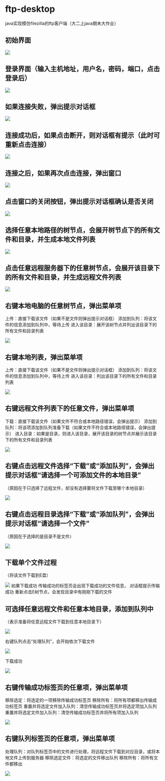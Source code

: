 # ftp-desktop
java实现模仿filezilla的ftp客户端（大二上java期末大作业）
## 初始界面
![](https://github.com/fionacat/ftp-desktop/blob/master/bin/%E5%88%9D%E5%A7%8B%E7%95%8C%E9%9D%A2.png)
## 登录界面（输入主机地址，用户名，密码，端口，点击登录后）
![](https://github.com/fionacat/ftp-desktop/blob/master/bin/%E7%99%BB%E9%99%86%E7%95%8C%E9%9D%A2.png)

## 如果连接失败，弹出提示对话框
![](https://github.com/fionacat/ftp-desktop/blob/master/bin/3.png)
## 连接成功后，如果点击断开，则对话框有提示（此时可重新点击连接）
 
![](https://github.com/fionacat/ftp-desktop/blob/master/bin/4.png)






## 连接之后，如果再次点击连接，弹出窗口
 
![](https://github.com/fionacat/ftp-desktop/blob/master/bin/5.png)
## 点击窗口的关闭按钮，弹出提示对话框确认是否关闭
 
![](https://github.com/fionacat/ftp-desktop/blob/master/bin/6.png)







## 选择任意本地路径的树节点，会展开树节点下的所有文件和目录，并生成本地文件列表
 
![](https://github.com/fionacat/ftp-desktop/blob/master/bin/7.png)



## 点击任意远程服务器下的任意树节点，会展开该目录下的所有文件和目录，并生成远程文件列表
 
![](https://github.com/fionacat/ftp-desktop/blob/master/bin/8.png)
## 右键本地电脑的任意树节点，弹出菜单项
上传：直接下载该文件（如果不是文件则弹出提示对话框）
添加到队列：将该文件的信息添加到队列中，等待上传
进入该目录：展开该树节点并列出该目录下的所有文件和目录列表
 
![](https://github.com/fionacat/ftp-desktop/blob/master/bin/9.png)




## 右键本地列表，弹出菜单项
上传：直接下载该文件（如果不是文件则弹出提示对话框）
添加到队列：将该文件的信息添加到队列中，等待上传
进入该目录：列出该目录下的所有文件和目录列表

![](https://github.com/fionacat/ftp-desktop/blob/master/bin/10.png) 
## 右键远程文件列表下的任意文件，弹出菜单项
下载：直接下载该文件（如果文件不符合或本地路径错误，会弹出提示）
添加到队列：将该项添加到队列准备下载（如果文件不符合或本地路径错误，会弹出提示）
进入目录：如果是目录，则进入该目录，展开该目录的树节点并展示该目录下的所有文件和目录列表

![](https://github.com/fionacat/ftp-desktop/blob/master/bin/11.png) 
## 右键点击远程文件选择“下载”或“添加队列”，会弹出提示对话框“请选择一个可添加文件的本地目录”
（原因在于只选择了远程文件，却没有选择要将文件下载至哪个本地目录）

![](https://github.com/fionacat/ftp-desktop/blob/master/bin/12.png) 
## 右键点击远程目录选择“下载”或“添加队列”，会弹出提示对话框“请选择一个文件”
（原因在于选择的是目录不是文件）

![](https://github.com/fionacat/ftp-desktop/blob/master/bin/13.png) 
## 下载单个文件过程
（将该文件下载到E盘）

![](https://github.com/fionacat/ftp-desktop/blob/master/bin/14.png) 
如果下载成功
传输成功的标签页会出现下载成功的文件信息，
对话框提示传输成功
重新点击E树节点，会发现目录中有刚刚下载的文件
 


## 可选择任意远程文件和任意本地目录，添加到队列中
（表示准备将任意远程文件下载到任意本地目录下）
 
![](https://github.com/fionacat/ftp-desktop/blob/master/bin/15.png)




右键队列点击“处理队列”，会开始依次下载文件
 
![](https://github.com/fionacat/ftp-desktop/blob/master/bin/16.png)

下载成功
 

![](https://github.com/fionacat/ftp-desktop/blob/master/bin/17.png)




## 右键传输成功标签页的任意项，弹出菜单项
移除选定：将选定的一项移除传输成功标签页
移除所有：将所有项都移出传输成功标签页
重置并将选定文件加入队列：清空传输成功标签页并将选定项加入队列
重置并将选定文件加入队列：清空传输成功标签页并将所有项加入队列

![](https://github.com/fionacat/ftp-desktop/blob/master/bin/18.png) 

## 右键队列标签页的任意项，弹出菜单项
处理队列：对队列标签页中的文件进行处理，将远程文件下载到对应目录，或将本地文件上传到服务器
移除选定文件：将选定的文件移出队列
移除所有：将所有文件都移出
 
![](https://github.com/fionacat/ftp-desktop/blob/master/bin/19.png)
